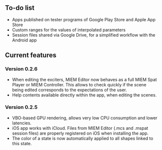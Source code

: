 ## To-do list

- Apps published on tester programs of Google Play Store and Apple App Store
- Custom ranges for the values of interpolated parameters
- Session files shared via Google Drive, for a simplified workflow with the Android app

## Current features

### Version 0.2.6
- When editing the exciters, MIEM Editor now behaves as a full MIEM Spat Player or MIEM Controller. This allows to check quickly if the scene being edited corresponds to the expectations of the user.
- Help contents available directly within the app, when editing the scenes.

### Version 0.2.5
- VBO-based GPU rendering, allows very low CPU consumption and lower latencies.
- iOS app works with iCloud. Files from MIEM Editor (.mcs and .mspat session files) are properly registered on iOS when installing the app.
- The color of a state is now automatically applied to all shapes linked to this state.
